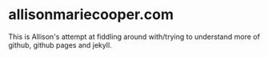 # allisonmariecooper.com

This is Allison's attempt at fiddling around with/trying to understand more of github, github pages and jekyll.
